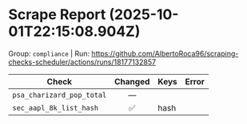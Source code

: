 # Scrape Report (2025-10-01T22:15:08.904Z)

Group: `compliance`  |  Run: https://github.com/AlbertoRoca96/scraping-checks-scheduler/actions/runs/18177132857

| Check | Changed | Keys | Error |
|---|:---:|:--|:--|
| `psa_charizard_pop_total` | — |  |  |
| `sec_aapl_8k_list_hash` | ✅ | hash |  |
